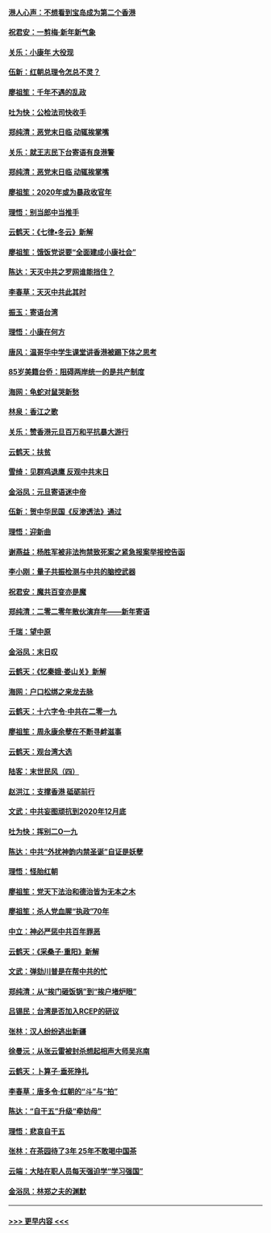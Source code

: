 #### [港人心声：不想看到宝岛成为第二个香港](../pages/nsc993/n11778817.md?t=01091544) 
#### [祝君安：一剪梅‧新年新气象](../pages/nsc993/n11776340.md?t=01091544) 
#### [关乐：小康年 大役现](../pages/nsc993/n11774213.md?t=01091544) 
#### [伍新：红朝总理令怎总不灵？](../pages/nsc993/n11770813.md?t=01091544) 
#### [廖祖笙：千年不遇的乱政](../pages/nsc993/n11770373.md?t=01091544) 
#### [吐为快：公检法司快收手](../pages/nsc993/n11770359.md?t=01091544) 
#### [郑纯清：恶党末日临 动辄挨掌嘴](../pages/nsc993/n11769912.md?t=01091544) 
#### [关乐：就王志民下台寄语有良港警](../pages/nsc993/n11769903.md?t=01091544) 
#### [郑纯清：恶党末日临 动辄挨掌嘴](../pages/nsc993/n11769356.md?t=01091544) 
#### [廖祖笙：2020年或为暴政收官年](../pages/nsc993/n11768216.md?t=01091544) 
#### [理悟：别当郎中当推手](../pages/nsc993/n11768243.md?t=01091544) 
#### [云鹤天：《七律▪冬云》新解](../pages/nsc993/n11768204.md?t=01091544) 
#### [廖祖笙：饿饭党说要“全面建成小康社会”](../pages/nsc993/n11767482.md?t=01091544) 
#### [陈达：天灭中共之罗网谁能挡住？](../pages/nsc993/n11767465.md?t=01091544) 
#### [李春草：天灭中共此其时](../pages/nsc993/n11767452.md?t=01091544) 
#### [振玉：寄语台湾](../pages/nsc993/n11767432.md?t=01091544) 
#### [理悟：小康在何方](../pages/nsc993/n11767394.md?t=01091544) 
#### [唐风：温哥华中学生课堂讲香港被踢下体之思考](../pages/nsc993/n11766848.md?t=01091544) 
#### [85岁美籍台侨：阻碍两岸统一的是共产制度](../pages/nsc993/n11765043.md?t=01091544) 
#### [海网：龟蛇对鼠哭新愁](../pages/nsc993/n11764895.md?t=01091544) 
#### [林泉：香江之歌](../pages/nsc993/n11764415.md?t=01091544) 
#### [关乐：赞香港元旦百万和平抗暴大游行](../pages/nsc993/n11764382.md?t=01091544) 
#### [云鹤天：扶贫](../pages/nsc993/n11764245.md?t=01091544) 
#### [雪绮：见群鸡退鹰  反观中共末日](../pages/nsc993/n11762112.md?t=01091544) 
#### [金浴凤：元旦寄语迷中帝](../pages/nsc993/n11761788.md?t=01091544) 
#### [伍新：贺中华民国《反渗透法》通过](../pages/nsc993/n11761994.md?t=01091544) 
#### [理悟：迎新曲](../pages/nsc993/n11761152.md?t=01091544) 
#### [谢燕益：杨胜军被非法拘禁致死案之紧急报案举报控告函](../pages/nsc993/n11756134.md?t=01091544) 
#### [李小刚：量子共振检测与中共的脑控武器](../pages/nsc993/n11754518.md?t=01091544) 
#### [祝君安：魔共百变亦是魔](../pages/nsc993/n11754469.md?t=01091544) 
#### [郑纯清：二零二零年散伙演弃年——新年寄语](../pages/nsc993/n11754195.md?t=01091544) 
#### [千瑞：望中原](../pages/nsc993/n11754159.md?t=01091544) 
#### [金浴凤：末日叹](../pages/nsc993/n11752359.md?t=01091544) 
#### [云鹤天：《忆秦娥‧娄山关》新解](../pages/nsc993/n11752348.md?t=01091544) 
#### [海网：户口松绑之来龙去脉](../pages/nsc993/n11752328.md?t=01091544) 
#### [云鹤天：十六字令‧中共在二零一九](../pages/nsc993/n11752305.md?t=01091544) 
#### [廖祖笙：周永康余孽在不断寻衅滋事](../pages/nsc993/n11751013.md?t=01091544) 
#### [云鹤天：观台湾大选](../pages/nsc993/n11751007.md?t=01091544) 
#### [陆客：末世民风（四）](../pages/nsc993/n11749203.md?t=01091544) 
#### [赵洪江：支撑香港 砥砺前行](../pages/nsc993/n11748482.md?t=01091544) 
#### [文武：中共妄图顽抗到2020年12月底](../pages/nsc993/n11748446.md?t=01091544) 
#### [吐为快：挥别二O一九](../pages/nsc993/n11748411.md?t=01091544) 
#### [陈达：中共“外扰神韵内禁圣诞”自证是妖孽](../pages/nsc993/n11748226.md?t=01091544) 
#### [理悟：怪胎红朝](../pages/nsc993/n11748206.md?t=01091544) 
#### [廖祖笙：党天下法治和德治皆为无本之木](../pages/nsc993/n11748135.md?t=01091544) 
#### [廖祖笙：杀人党血腥“执政”70年](../pages/nsc993/n11745144.md?t=01091544) 
#### [中立：神必严惩中共百年罪恶](../pages/nsc993/n11744970.md?t=01091544) 
#### [云鹤天：《采桑子‧重阳》新解](../pages/nsc993/n11744948.md?t=01091544) 
#### [文武：弹劾川普是在帮中共的忙](../pages/nsc993/n11744758.md?t=01091544) 
#### [郑纯清：从“挨门砸饭锅”到“挨户堵炉眼”](../pages/nsc993/n11744745.md?t=01091544) 
#### [吕锡民：台湾是否加入RCEP的研议](../pages/nsc993/n11744701.md?t=01091544) 
#### [张林：汉人纷纷逃出新疆](../pages/nsc993/n11743530.md?t=01091544) 
#### [徐曼沅：从张云雷被封杀想起相声大师吴兆南](../pages/nsc993/n11741816.md?t=01091544) 
#### [云鹤天：卜算子‧垂死挣扎](../pages/nsc993/n11739956.md?t=01091544) 
#### [李春草：唐多令‧红朝的“斗”与“拍”](../pages/nsc993/n11739830.md?t=01091544) 
#### [陈达：“自干五”升级“牵妨母”](../pages/nsc993/n11739724.md?t=01091544) 
#### [理悟：悲哀自干五](../pages/nsc993/n11739547.md?t=01091544) 
#### [张林：在茶园待了3年 25年不敢喝中国茶](../pages/nsc993/n11739240.md?t=01091544) 
#### [云端：大陆在职人员每天强迫学“学习强国”](../pages/nsc993/n11738735.md?t=01091544) 
#### [金浴凤：林郑之夫的渊默](../pages/nsc993/n11737735.md?t=01091544) 

----
#### [ >>> 更早内容 <<< ](../indexes/nsc993-earlier.md)
